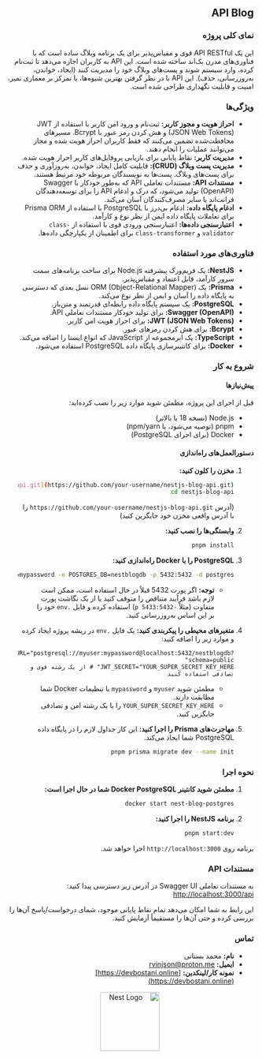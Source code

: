 

<div dir="rtl" align="right">

## API Blog

### نمای کلی پروژه

این یک API RESTful قوی و مقیاس‌پذیر برای یک برنامه وبلاگ ساده است که با فناوری‌های مدرن بک‌اند ساخته شده است. این API به کاربران اجازه می‌دهد تا ثبت‌نام کرده، وارد سیستم شوند و پست‌های وبلاگ خود را مدیریت کنند (ایجاد، خواندن، به‌روزرسانی، حذف). این API با در نظر گرفتن بهترین شیوه‌ها، با تمرکز بر معماری تمیز، امنیت و قابلیت نگهداری طراحی شده است.

### ویژگی‌ها

- **احراز هویت و مجوز کاربر:** ثبت‌نام و ورود امن کاربر با استفاده از JWT (JSON Web Tokens) و هش کردن رمز عبور با Bcrypt. مسیرهای محافظت‌شده تضمین می‌کنند که فقط کاربران احراز هویت شده و مجاز می‌توانند عملیات را انجام دهند.
- **مدیریت کاربر:** نقاط پایانی برای بازیابی پروفایل‌های کاربر احراز هویت شده.
- **مدیریت پست وبلاگ (CRUD):** قابلیت کامل ایجاد، خواندن، به‌روزآوری و حذف برای پست‌های وبلاگ. پست‌ها به نویسندگان مربوطه خود مرتبط هستند.
- **مستندات API:** مستندات تعاملی API که به‌طور خودکار با Swagger (OpenAPI) تولید می‌شود، که درک و ادغام API را برای توسعه‌دهندگان فرانت‌اند یا سایر مصرف‌کنندگان آسان می‌کند.
- **ادغام پایگاه داده:** ادغام بی‌درز با PostgreSQL با استفاده از Prisma ORM برای تعاملات پایگاه داده ایمن از نظر نوع و کارآمد.
- **اعتبارسنجی داده‌ها:** اعتبارسنجی ورودی قوی با استفاده از `class-validator` و `class-transformer` برای اطمینان از یکپارچگی داده‌ها.

### فناوری‌های مورد استفاده

- **NestJS:** یک فریم‌ورک پیشرفته Node.js برای ساخت برنامه‌های سمت سرور کارآمد، قابل اعتماد و مقیاس‌پذیر.
- **Prisma:** یک ORM (Object-Relational Mapper) نسل بعدی که دسترسی به پایگاه داده را آسان و ایمن از نظر نوع می‌کند.
- **PostgreSQL:** یک سیستم پایگاه داده رابطه‌ای قدرتمند و متن‌باز.
- **Swagger (OpenAPI):** برای تولید خودکار مستندات تعاملی API.
- **JWT (JSON Web Tokens):** برای احراز هویت امن کاربر.
- **Bcrypt:** برای هش کردن رمزهای عبور.
- **TypeScript:** یک ابرمجموعه از JavaScript که انواع ایستا را اضافه می‌کند.
- **Docker:** برای کانتینر‌سازی پایگاه داده PostgreSQL استفاده می‌شود.

### شروع به کار

#### پیش‌نیازها

قبل از اجرای این پروژه، مطمئن شوید موارد زیر را نصب کرده‌اید:

- Node.js (نسخه 18 یا بالاتر)
- pnpm (توصیه می‌شود، یا npm/yarn)
- Docker (برای اجرای PostgreSQL)

#### دستورالعمل‌های راه‌اندازی

1.  **مخزن را کلون کنید:**

    ```bash
    git clone [https://github.com/your-username/nestjs-blog-api.git](https://github.com/your-username/nestjs-blog-api.git)
    cd nestjs-blog-api
    ```

    (آدرس `https://github.com/your-username/nestjs-blog-api.git` را با آدرس واقعی مخزن خود جایگزین کنید)

2.  **وابستگی‌ها را نصب کنید:**

    ```bash
    pnpm install
    ```

3.  **PostgreSQL را با Docker راه‌اندازی کنید:**

    ```bash
    docker run --name nest-blog-postgres -e POSTGRES_USER=myuser -e POSTGRES_PASSWORD=mypassword -e POSTGRES_DB=nestblogdb -p 5432:5432 -d postgres
    ```

    - **توجه:** اگر پورت 5432 قبلاً در حال استفاده است، ممکن است لازم باشد فرآیند متناقض را متوقف کنید یا از یک نگاشت پورت متفاوت (مثلاً `-p 5433:5432`) استفاده کرده و فایل `.env` خود را بر این اساس به‌روزرسانی کنید.

4.  **متغیرهای محیطی را پیکربندی کنید:**
    یک فایل `.env` در ریشه پروژه ایجاد کرده و موارد زیر را اضافه کنید:

    ```dotenv
    DATABASE_URL="postgresql://myuser:mypassword@localhost:5432/nestblogdb?schema=public"
    JWT_SECRET="YOUR_SUPER_SECRET_KEY_HERE" # از یک رشته قوی و تصادفی استفاده کنید
    ```

    - مطمئن شوید `myuser` و `mypassword` با تنظیمات Docker شما مطابقت دارند.
    - `YOUR_SUPER_SECRET_KEY_HERE` را با یک رشته امن و تصادفی جایگزین کنید.

5.  **مهاجرت‌های Prisma را اجرا کنید:**
    این کار جداول لازم را در پایگاه داده PostgreSQL شما ایجاد می‌کند.
    ```bash
    pnpm prisma migrate dev --name init
    ```

### نحوه اجرا

1.  **مطمئن شوید کانتینر Docker PostgreSQL شما در حال اجرا است:**

    ```bash
    docker start nest-blog-postgres
    ```

2.  **برنامه NestJS را اجرا کنید:**
    ```bash
    pnpm start:dev
    ```

برنامه روی `http://localhost:3000` اجرا خواهد شد.

### مستندات API

به مستندات تعاملی Swagger UI در آدرس زیر دسترسی پیدا کنید:
[http://localhost:3000/api](http://localhost:3000/api)

این رابط به شما امکان می‌دهد تمام نقاط پایانی موجود، شمای درخواست/پاسخ آن‌ها را بررسی کرده و حتی آن‌ها را مستقیماً آزمایش کنید.

### تماس

- **نام:** محمد بستانی
- **ایمیل:** [rvinjson@proton.me](rvinjson@proton.me)
- **نمونه کار/لینکدین:** [https://devbostani.online](https://devbostani.online)


<p align="center">
  <a href="http://nestjs.com/" target="blank"><img src="https://nestjs.com/img/logo-small.svg" width="120" alt="Nest Logo" /></a>
</p>

[circleci-image]: https://img.shields.io/circleci/build/github/nestjs/nest/master?token=abc123def456
[circleci-url]: https://circleci.com/gh/nestjs/nest
